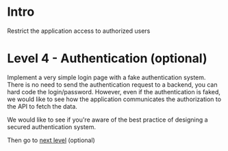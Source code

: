 # Intro

Restrict the application access to authorized users

# Level 4 - Authentication (optional)

Implement a very simple login page with a fake authentication system. There is no need to send the authentication request to a backend, you can hard code the login/password.
However, even if the authentication is faked, we would like to see how the application communicates the authorization to the API to fetch the data.

We would like to see if you're aware of the best practice of designing a secured authentication system.

Then go to [next level](https://github.com/digital-value-apps/frontend-challenge/tree/master/level5) (optional)
